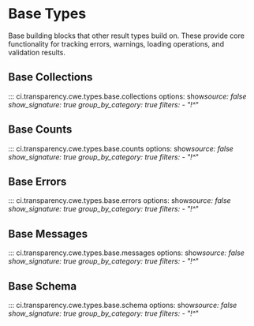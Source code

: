 # Base Types

Base building blocks that other result types build on.
These provide core functionality for tracking errors, warnings, loading operations, and validation results.

## Base Collections

::: ci.transparency.cwe.types.base.collections
options:
show*source: false
show_signature: true
group_by_category: true
filters: - "!^*"

## Base Counts

::: ci.transparency.cwe.types.base.counts
options:
show*source: false
show_signature: true
group_by_category: true
filters: - "!^*"

## Base Errors

::: ci.transparency.cwe.types.base.errors
options:
show*source: false
show_signature: true
group_by_category: true
filters: - "!^*"

## Base Messages

::: ci.transparency.cwe.types.base.messages
options:
show*source: false
show_signature: true
group_by_category: true
filters: - "!^*"

## Base Schema

::: ci.transparency.cwe.types.base.schema
options:
show*source: false
show_signature: true
group_by_category: true
filters: - "!^*"
